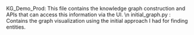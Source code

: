 KG_Demo_Prod: This file contains the knowledge graph construction and APIs that can access this information via the UI. \n
initial_graph.py : Contains the graph visualization using the initial approach I had for finding entities. 
